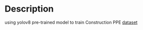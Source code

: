 # Description
using yolov8 pre-trained model to train Construction PPE [dataset](https://universe.roboflow.com/skcet-g4h72/construction-ppe-rdhzo/dataset/3)


